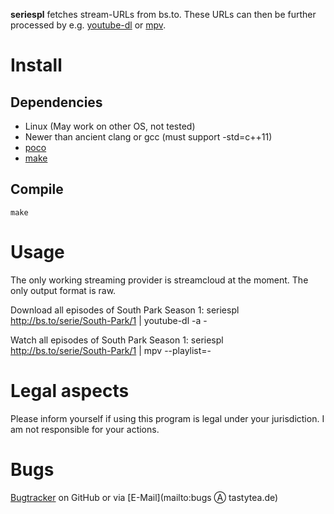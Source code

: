 **seriespl** fetches stream-URLs from bs.to. These URLs can then be further processed by e.g. [youtube-dl](https://rg3.github.com/youtube-dl/) or [mpv](https://mpv.io/).

# Install
## Dependencies
 * Linux (May work on other OS, not tested)
 * Newer than ancient clang or gcc (must support -std=c++11)
 * [poco](http://pocoproject.org/)
 * [make](https://www.gnu.org/software/make/make.html)

## Compile
    make

# Usage
The only working streaming provider is streamcloud at the moment. The only output format is raw.

Download all episodes of South Park Season 1:
    seriespl http://bs.to/serie/South-Park/1 | youtube-dl -a -

Watch all episodes of South Park Season 1:
    seriespl http://bs.to/serie/South-Park/1 | mpv --playlist=-

# Legal aspects
Please inform yourself if using this program is legal under your jurisdiction. I am not responsible for your actions.

# Bugs
[Bugtracker](https://github.com/tastytea/seriespl/issues) on GitHub or via [E-Mail](mailto:bugs Ⓐ tastytea.de)
